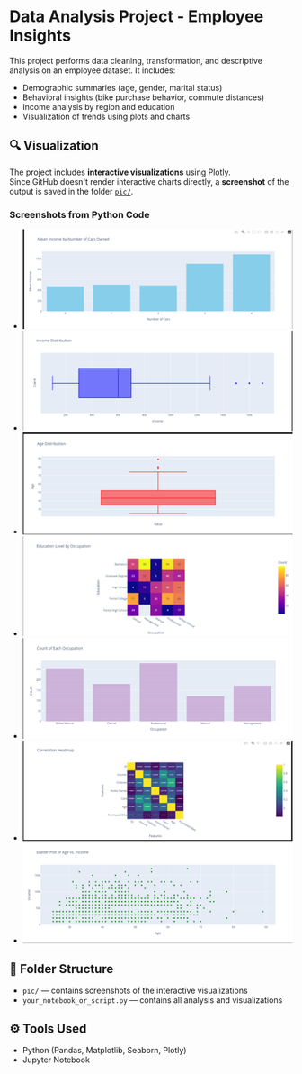 # Data Analysis Project - Employee Insights

This project performs data cleaning, transformation, and descriptive analysis on an employee dataset. It includes:

- Demographic summaries (age, gender, marital status)
- Behavioral insights (bike purchase behavior, commute distances)
- Income analysis by region and education
- Visualization of trends using plots and charts

## 🔍 Visualization

The project includes **interactive visualizations** using Plotly.  
Since GitHub doesn't render interactive charts directly, a **screenshot** of the output is saved in the folder [`pic/`](./pic/).

### Screenshots from Python Code

- ![Screenshot 1](./pic/1.png)
- ![Screenshot 2](./pic/2.png)
- ![Screenshot 3](./pic/3.png)
- ![Screenshot 4](./pic/4.png)
- ![Screenshot 5](./pic/5.png)
- ![Screenshot 6](./pic/6.png)
- ![Screenshot 7](./pic/7.png)

## 📁 Folder Structure

- `pic/` — contains screenshots of the interactive visualizations
- `your_notebook_or_script.py` — contains all analysis and visualizations

## ⚙️ Tools Used

- Python (Pandas, Matplotlib, Seaborn, Plotly)
- Jupyter Notebook
